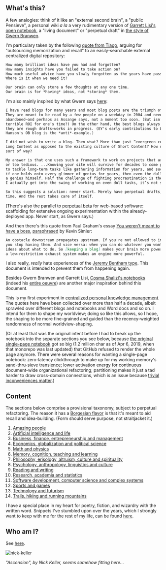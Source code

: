 ## What's this?

A few analogies: think of it like an "external second brain", a "public Pensieve", a personal wiki *a la* a very rudimentary version of [Garrett Lisi's open notebook](http://deferentialgeometry.org/), a "living document" or "perpetual draft" in [the style of Gwern Branwen](https://www.gwern.net/About#long-content). 

I'm particulary taken by the following [quote from Tiago](https://praxis.fortelabs.co/basboverview/), arguing for "outsourcing memorization and recall" to an easily-searchable external centralized digital repository:

```markdown
How many brilliant ideas have you had and forgotten? 
How many insights have you failed to take action on? 
How much useful advice have you slowly forgotten as the years have passed?
Where is it when we need it? 

Our brain can only store a few thoughts at any one time. 
Our brain is for *having* ideas, not *storing* them.
```

I'm also mainly inspired by what Gwern says [here](https://www.gwern.net/About#long-content):

```markdown
I have read blogs for many years and most blog posts are the triumph of the hare over the tortoise.
They are meant to be read by a few people on a weekday in 2004 and never again, and are quickly
abandoned—and perhaps as Assange says, not a moment too soon. (But isn’t that sad? Isn’t it a 
terrible ROI for one’s time?) On the other hand, the best blogs always seem to be building something:
they are rough drafts—works in progress. (EY's early contributions to LW is an example; Robin 
Hanson's OB blog is the *anti*-example.) 

I did not wish to write a blog. Then what? More than just “evergreen content”, what would constitute 
Long Content as opposed to the existing culture of Short Content? How does one live in a Long Now 
sort of way?

My answer is that one uses such a framework to work on projects that are too big to work on normally
or too tedious. ...Knowing your site will survive for decades to come gives you the mental wherewithal
to tackle long-term tasks like gathering information for years, and such persistence can be useful --
if one holds onto every glimmer of genius for years, then even the dullest person may look a bit like
a genius himself. Half the challenge of fighting procrastination is the pain of starting—I find when 
I actually get into the swing of working on even dull tasks, it’s not so bad. 

So this suggests a solution: never start. Merely have perpetual drafts, which one tweaks from time to
time. And the rest takes care of itself.
```

(There's also the parallel to [perpetual beta](https://breakingsmart.com/en/season-1/running-code-and-perpetual-beta/) for web-based software: scaffolding for extensive ongoing experimentation within the already-deployed app. Never start, as Gwern says.)

And then there's this quote from Paul Graham's essay [You weren't meant to have a boss](http://www.paulgraham.com/boss.html), [paraphrased](https://meltingasphalt.com/about/) by Kevin Simler:

```markdown
An obstacle downstream propagates upstream. If you're not allowed to implement new ideas, 
you stop having them. And vice versa: when you can do whatever you want, you have more 
ideas about what to do. So [keeping a blog] makes your brain more powerful in the same way
a low-restriction exhaust system makes an engine more powerful.
```

I also really, *really* hate experiences of the [Jeremy Bentham type](https://github.com/monastri/monastri.github.io/blob/master/notes-amazing-people.md#Jeremy-bentham). This document is intended to prevent them from happening again.

Besides Gwern Branwen and Garrett Lisi, [Cosma Shalizi's notebooks](http://bactra.org/notebooks/) (indeed his [entire oeuvre](http://bactra.org/)) are another major inspiration behind this document. 

This is my first experiment in [centralized personal knowledge management](https://github.com/monastri/monastri.github.io/blob/master/notes-memory-cognition-teaching-learning.md#Personal-knowledge-management). The quotes here have been collected over more than half a decade, albeit sprawled over different blogs and notebooks and Word docs and so on. I intend for them to shape my worldview; doing so like this allows, so I hope, the shaping to be more fine-grained and guided than the recency-weighted randomness of normal worldview-shaping. 

(Or at least that was the original intent before I had to break up the notebook into the separate sections you see below, because [the original single-page notebook](https://github.com/monastri/monastri.github.io/blob/master/quotes.md) got so big (1.2 million char as of Apr 6, 2019, when that monorepo was last updated) that GitHub refused to render the whole page anymore. There were several reasons for wanting a single-page notebook: zero-latency clickthrough to make up for my working memory's sand-thru-sieve transience; lower activation energy for continuous document-wide organizational refactoring; partitioning makes it just a tad harder to draw cross-domain connections, which is an issue because [trivial inconveniences matter](https://www.lesswrong.com/posts/reitXJgJXFzKpdKyd/beware-trivial-inconveniences).)

## Content

The sections below comprise a provisional taxonomy, subject to perpetual refactoring. The reason it has a [Borgesian flavor](https://github.com/monastri/monastri.github.io/blob/master/poetry.md#the-celestial-emporium-of-benevolent-knowledge) is that it's meant to aid recall and idea-building. (Form should serve purpose, not straitjacket it.) 

1. [Amazing people](https://github.com/monastri/monastri.github.io/edit/master/notes-amazing-people.md)
2. [Artificial intelligence and life](https://github.com/monastri/monastri.github.io/blob/master/notes-artificial-intelligence-life.md)
3. [Business, finance, entrepreneurship and management](https://github.com/monastri/monastri.github.io/blob/master/notes-business-finance-entrepreneurship-management.md)
4. [Economics, globalization and political science](https://github.com/monastri/monastri.github.io/blob/master/notes-economics-political-science-globalization.md)
5. [Math and physics](https://github.com/monastri/monastri.github.io/blob/master/notes-math-physics.md)
6. [Memory, cognition, teaching and learning](https://github.com/monastri/monastri.github.io/blob/master/notes-memory-cognition-teaching-learning.md)
7. [Philosophy, erisology, altruism, culture and spirituality](https://github.com/monastri/monastri.github.io/blob/master/notes-philosophy-erisology-altruism-spirituality.md)
8. [Psychology, anthropology, linguistics and culture](https://github.com/monastri/monastri.github.io/blob/master/notes-psychology-anthropology-linguistics-culture.md)
8. [Reading and writing](https://github.com/monastri/monastri.github.io/blob/master/notes-reading-writing.md)
9. [Research, academia and statistics](https://github.com/monastri/monastri.github.io/blob/master/notes-research-academia-statistics.md)
10. [Software development, computer science and complex systems](https://github.com/monastri/monastri.github.io/blob/master/notes-software-development-computer-science-complex-systems.md)
11. [Sports and games](https://github.com/monastri/monastri.github.io/blob/master/notes-sports-games.md)
12. [Technology and futurism](https://github.com/monastri/monastri.github.io/blob/master/notes-technology-futurism.md)
13. [Trails, hiking and running mountains](https://github.com/monastri/monastri.github.io/blob/master/notes-trails-hiking-running-mountains.md)

I have a special place in my heart for poetry, fiction, and wizardry with the written word. Snippets I've stumbled upon over the years, which I strongly want to keep with me for the rest of my life, can be found [here](https://github.com/monastri/monastri.github.io/blob/master/poetry.md).

## Who am I? 

See [here](https://listsofnotes.quora.com/About-me-1).

![nick-keller](https://payload.cargocollective.com/1/6/221619/5208254/Ascension_Fin_NK.jpg)

*"Ascension", by Nick Keller, seems somehow fitting here...*
